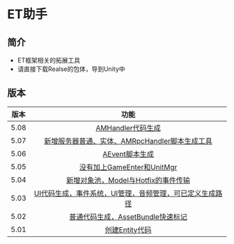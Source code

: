 # ET助手

## 简介

- ET框架相关的拓展工具 
- 请直接下载Realse的包体，导到Unity中

## 版本

| 版本 |                             功能                             |
| :--: | :----------------------------------------------------------: |
| 5.08 | [AMHandler代码生成](https://github.com/swicksu/ET-Assistant/releases/tag/v5.08) |
| 5.07 | [新增服务器普通、实体、AMRpcHandler脚本生成工具](https://github.com/swicksu/ET-Assistant/releases/tag/v5.07) |
| 5.06 | [AEvent脚本生成](https://github.com/swicksu/ET-Assistant/releases/tag/v5.06) |
| 5.05 | [没有加上GameEnter和UnitMgr](https://github.com/swicksu/ET-Assistant/releases/tag/v5.05) |
| 5.04 | [新增对象池，Model与Hotfix的事件传输](https://github.com/swicksu/ET-Assistant/releases/tag/v5.04) |
| 5.03 | [UI代码生成，事件系统，UI管理，音频管理，可已定义生成路径](https://github.com/swicksu/ET-Assistant/releases/tag/v5.03) |
| 5.02 | [普通代码生成，AssetBundle快速标记](https://github.com/swicksu/ET-Assistant/releases/tag/v5.02) |
| 5.01 | [创建Entity代码](https://github.com/swicksu/ET-Assistant/releases/tag/v5.01) |
